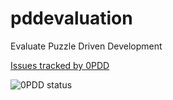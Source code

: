 # pddevaluation
Evaluate Puzzle Driven Development

[Issues tracked by 0PDD](http://www.0pdd.com/p?name=ralfw/pddevaluation)

![0PDD status](http://www.0pdd.com/svg?name=ralfw/pddevaluation)
